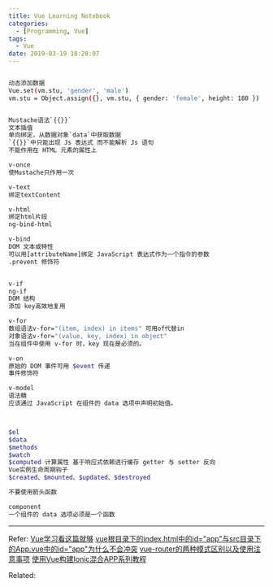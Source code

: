 ```yaml
---
title: Vue Learning Notebook
categories:
  - [Programming, Vue]
tags:
  - Vue
date: 2019-03-19 18:28:07
---
```


```bash

动态添加数据
Vue.set(vm.stu, 'gender', 'male')
vm.stu = Object.assign({}, vm.stu, { gender: 'female', height: 180 })


Mustache语法`{{}}`
文本插值
单向绑定，从数据对象`data`中获取数据
`{{}}`中只能出现 Js 表达式 而不能解析 Js 语句
不能作用在 HTML 元素的属性上

v-once
使Mustache只作用一次

v-text
绑定textContent

v-html
绑定html片段
ng-bind-html

v-bind
DOM 文本或特性
可以用[attributeName]绑定 JavaScript 表达式作为一个指令的参数
.prevent 修饰符


v-if
ng-if
DOM 结构
添加 key高效地复用

v-for
数组语法v-for="(item, index) in items" 可用of代替in
对象语法v-for="(value, key, index) in object"
当在组件中使用 v-for 时，key 现在是必须的。

v-on
原始的 DOM 事件可用 $event 传递
事件修饰符

v-model
语法糖
应该通过 JavaScript 在组件的 data 选项中声明初始值。



$el
$data
$methods
$watch
$computed 计算属性 基于响应式依赖进行缓存 getter 与 setter 反向
Vue实例生命周期钩子
$created、$mounted、$updated、$destroyed

不要使用箭头函数

component
一个组件的 data 选项必须是一个函数
```

----

Refer:
[Vue学习看这篇就够](https://juejin.im/entry/5a54b747518825734216c3df)
[vue根目录下的index.html中的id="app"与src目录下的App.vue中的id="app"为什么不会冲突](https://blog.csdn.net/github_37533433/article/details/78936345)
[vue-router的两种模式区别以及使用注意事项](https://blog.csdn.net/wang1006008051/article/details/81805932)
[使用Vue构建Ionic混合APP系列教程](https://blog.csdn.net/liujiawei00/article/details/78843004)

Related: